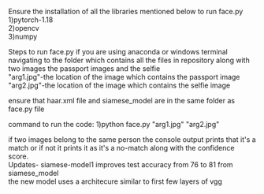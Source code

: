 Ensure the installation of all the libraries mentioned below to run face.py<br>
1)pytorch-1.18<br>
2)opencv<br>
3)numpy<br>

Steps to run face.py
if you are using anaconda or windows terminal navigating to the folder which contains all the files in repository
along with two images the passport images and the selfie<br>
"arg1.jpg"-the location of the image which contains the passport image<br>
"arg2.jpg"-the location of the image which contains the selfie image<br>

ensure that haar.xml file and siamese_model are in the same folder as face.py file

command to run the code:
1)python face.py "arg1.jpg" "arg2.jpg"

if two images belong to the same person the console output prints that it's a match or if not it prints it as it's a no-match 
along with the confidence score.<br>
Updates-
siamese-model1 improves test accuracy from 76 to 81 from siamese_model<br>
the new model uses a architecure similar to first few layers of vgg
